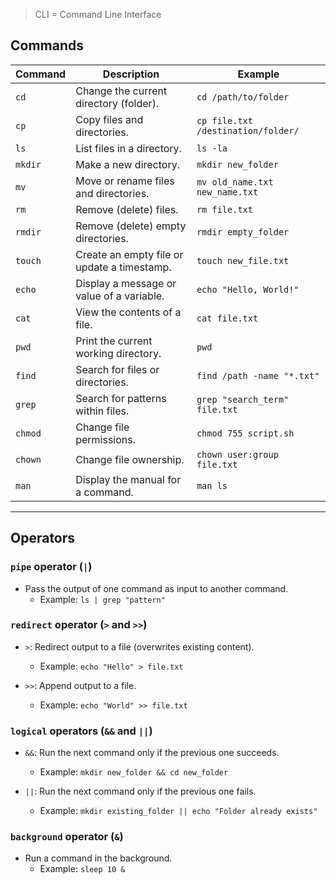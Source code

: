 > CLI = Command Line Interface

## Commands

| Command | Description                                 | Example                            |
| ------- | ------------------------------------------- | ---------------------------------- |
| `cd`    | Change the current directory (folder).      | `cd /path/to/folder`               |
| `cp`    | Copy files and directories.                 | `cp file.txt /destination/folder/` |
| `ls`    | List files in a directory.                  | `ls -la`                           |
| `mkdir` | Make a new directory.                       | `mkdir new_folder`                 |
| `mv`    | Move or rename files and directories.       | `mv old_name.txt new_name.txt`     |
| `rm`    | Remove (delete) files.                      | `rm file.txt`                      |
| `rmdir` | Remove (delete) empty directories.          | `rmdir empty_folder`               |
| `touch` | Create an empty file or update a timestamp. | `touch new_file.txt`               |
| `echo`  | Display a message or value of a variable.   | `echo "Hello, World!"`             |
| `cat`   | View the contents of a file.                | `cat file.txt`                     |
| `pwd`   | Print the current working directory.        | `pwd`                              |
| `find`  | Search for files or directories.            | `find /path -name "*.txt"`         |
| `grep`  | Search for patterns within files.           | `grep "search_term" file.txt`      |
| `chmod` | Change file permissions.                    | `chmod 755 script.sh`              |
| `chown` | Change file ownership.                      | `chown user:group file.txt`        |
| `man`   | Display the manual for a command.           | `man ls`                           |

---

## Operators
### `pipe` operator (`|`)

- Pass the output of one command as input to another command.
  - Example: `ls | grep "pattern"`

### `redirect` operator (`>` and `>>`)

- `>`: Redirect output to a file (overwrites existing content).
  - Example: `echo "Hello" > file.txt`
  
- `>>`: Append output to a file.
  - Example: `echo "World" >> file.txt`

### `logical` operators (`&&` and `||`)

- `&&`: Run the next command only if the previous one succeeds.
  - Example: `mkdir new_folder && cd new_folder`
  
- `||`: Run the next command only if the previous one fails.
  - Example: `mkdir existing_folder || echo "Folder already exists"`

### `background` operator (`&`)

- Run a command in the background.
  - Example: `sleep 10 &`
